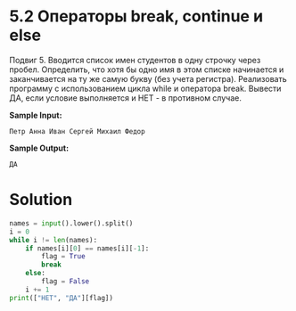 # 5.2 Операторы break, continue и else

Подвиг 5. Вводится список имен студентов в одну строчку через пробел. Определить, что хотя бы одно имя в этом списке начинается и заканчивается на ту же самую букву (без учета регистра). Реализовать программу с использованием цикла while и оператора break. Вывести ДА, если условие выполняется и НЕТ - в противном случае.

**Sample Input:**
```
Петр Анна Иван Сергей Михаил Федор
```
**Sample Output:**
```
ДА
```
# Solution
```python
names = input().lower().split()
i = 0
while i != len(names):
    if names[i][0] == names[i][-1]:
        flag = True
        break
    else:
        flag = False
    i += 1
print(["НЕТ", "ДА"][flag])
```